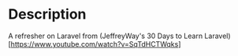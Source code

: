 # Description

A refresher on Laravel from (JeffreyWay's 30 Days to Learn Laravel)[https://www.youtube.com/watch?v=SqTdHCTWqks]
